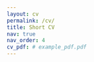 ```yaml
---
layout: cv
permalink: /cv/
title: Short CV
nav: true
nav_order: 4
cv_pdf: # example_pdf.pdf
---
```

